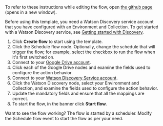 To refer to these instructions while editing the flow, open [the github page](https://github.com/ot4i/app-connect-templates/blob/master/resources/markdown/Retrieve%20file%20content%20from%20Google%20Drive%20then%20add%20the%20document%20to%20the%20Watson%20Discovery%20Service_instructions.md) (opens in a new window).

Before using this template, you need a Watson Discovery service account that you have configured with an Environment and Collection.  To get started with a Watson Discovery service, see [Getting started with Discovery](https://cloud.ibm.com/docs/services/discovery?topic=discovery-getting-started).

1. Click **Create flow** to start using the template.
1. Click the Schedule flow node.  Optionally, change the schedule that will trigger the flow; for example, select the checkbox to run the flow when it's first switched on.
1. Connect to your [Google Drive account](http://ibm.biz/aasgdrive).
1. Click each of the Google Drive nodes and examine the fields used to configure the action behavior.
1. Connect to your [Watson Discovery Service account](http://ibm.biz/aaswatsondisc).
1. Click the Watson Discovery node, select your Environment and Collection, and examine the fields used to configure the action behavior.
1. Update the mandatory fields and ensure that all the mappings are correct.
1. To start the flow, in the banner click **Start flow**.

Want to see the flow working? The flow is started by a scheduler. Modify the Schedule flow event to start the flow as per your need.
